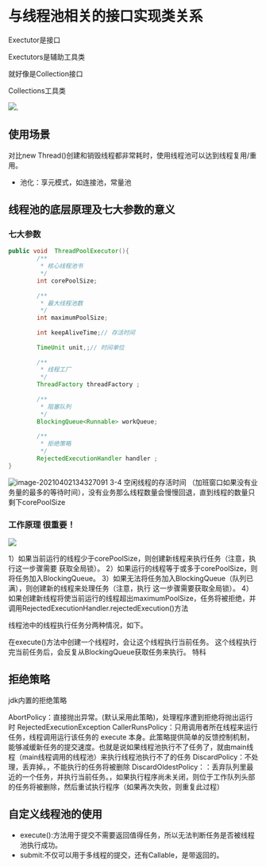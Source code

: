 # 与线程池相关的接口实现类关系

Exectutor是接口

Exectutors是辅助工具类

就好像是Collection接口

Collections工具类

<img  src="https://img-blog.csdnimg.cn/2021033109394149.png?x-oss-process=image/watermark,type_ZmFuZ3poZW5naGVpdGk,shadow_10,text_aHR0cHM6Ly9ibG9nLmNzZG4ubmV0L3dlaXhpbl80NTI3MTk5MA==,size_16,color_FFFFFF,t_70">.

## 使用场景

对比new Thread()创建和销毁线程都非常耗时，使用线程池可以达到线程复用/重用。

- 池化：享元模式，如连接池，常量池

  

## 线程池的底层原理及七大参数的意义

### 七大参数

```java
public void  ThreadPoolExecutor(){
        /**
         * 核心线程池书
         */
        int corePoolSize;
        
        /**
         * 最大线程池数
         */
        int maximumPoolSize;
        
        int keepAliveTime;// 存活时间
    
        TimeUnit unit,;// 时间单位
        
        /**
         * 线程工厂
         */
        ThreadFactory threadFactory ;
        
        /**
         * 阻塞队列
         */
        BlockingQueue<Runnable> workQueue;
        
        /**
         * 拒绝策略
         */
        RejectedExecutionHandler handler ;
}
```

![image-20210402134327091](C:\Users\zhangwenjie\AppData\Roaming\Typora\typora-user-images\image-20210402134327091.png)
3-4 空闲线程的存活时间 （加班窗口如果没有业务量的最多的等待时间），没有业务那么线程数量会慢慢回退，直到线程的数量只剩下corePoolSize

### 工作原理 很重要！

![](https://img-blog.csdnimg.cn/20210330175157336.png?x-oss-process=image/watermark,type_ZmFuZ3poZW5naGVpdGk,shadow_10,text_aHR0cHM6Ly9ibG9nLmNzZG4ubmV0L3dlaXhpbl80NTI3MTk5MA==,size_16,color_FFFFFF,t_70)

1）如果当前运行的线程少于corePoolSize，则创建新线程来执行任务（注意，执行这一步骤需要
获取全局锁）。
2）如果运行的线程等于或多于corePoolSize，则将任务加入BlockingQueue。
3）如果无法将任务加入BlockingQueue（队列已满），则创建新的线程来处理任务（注意，执行
这一步骤需要获取全局锁）。
4）如果创建新线程将使当前运行的线程超出maximumPoolSize，任务将被拒绝，并调用RejectedExecutionHandler.rejectedExecution()方法

线程池中的线程执行任务分两种情况，如下。

在execute()方法中创建一个线程时，会让这个线程执行当前任务。
这个线程执行完当前任务后，会反复从BlockingQueue获取任务来执行。
特科
## 拒绝策略
jdk内置的拒绝策略

AbortPolicy：直接抛出异常。(默认采用此策略)，处理程序遭到拒绝将抛出运行时 RejectedExecutionException
CallerRunsPolicy：只用调用者所在线程来运行任务，线程调用运行该任务的 execute 本身。此策略提供简单的反馈控制机制，能够减缓新任务的提交速度。也就是说如果线程池执行不了任务了，就由main线程（main线程调用的线程池）来执行线程池执行不了的任务
DiscardPolicy：不处理，丢弃掉。，不能执行的任务将被删除
DiscardOldestPolicy：：丢弃队列里最近的一个任务，并执行当前任务。，如果执行程序尚未关闭，则位于工作队列头部的任务将被删除，然后重试执行程序（如果再次失败，则重复此过程）



## 自定义线程池的使用

- execute():方法用于提交不需要返回值得任务，所以无法判断任务是否被线程池执行成功。
- submit:不仅可以用于多线程的提交，还有Callable，是带返回的。

